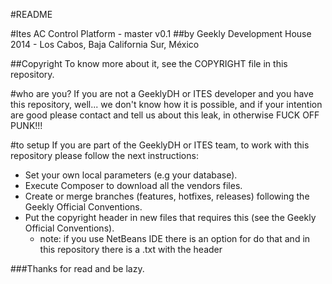 #README

#Ites AC Control Platform - master v0.1
##by Geekly Development House
2014 - Los Cabos, Baja California Sur, México

##Copyright
To know more about it, see the COPYRIGHT file in this repository.

#who are you?
If you are not a GeeklyDH or ITES developer and you have this repository, well...
we don't know how it is possible, and if your intention are good please 
contact and tell us about this leak, in otherwise FUCK OFF PUNK!!!

#to setup
If you are part of the GeeklyDH or ITES team, to work with this repository please 
follow the next instructions:

- Set your own local parameters (e.g your database).
- Execute Composer to download all the vendors files.
- Create or merge branches (features, hotfixes, releases) following the Geekly Official Conventions. 
- Put the copyright header in new files that requires this (see the Geekly Official Conventions). 
    - note: if you use NetBeans IDE there is an option for do that and in this repository there is a .txt with the header

###Thanks for read and be lazy.